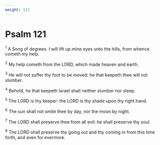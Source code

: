 ```yaml
---
weight: 121
---
```


# Psalm 121

<sup>1</sup> A Song of degrees. I will lift up mine eyes unto the hills, from whence cometh my help. 

<sup>2</sup> My help cometh from the LORD, which made heaven and earth. 

<sup>3</sup> He will not suffer thy foot to be moved: he that keepeth thee will not slumber. 

<sup>4</sup> Behold, he that keepeth Israel shall neither slumber nor sleep. 

<sup>5</sup> The LORD is thy keeper: the LORD is thy shade upon thy right hand. 

<sup>6</sup> The sun shall not smite thee by day, nor the moon by night. 

<sup>7</sup> The LORD shall preserve thee from all evil: he shall preserve thy soul. 

<sup>8</sup> The LORD shall preserve thy going out and thy coming in from this time forth, and even for evermore. 


